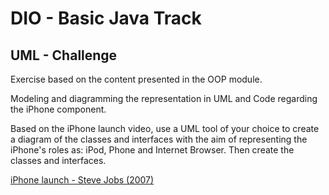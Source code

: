# DIO - Basic Java Track

## UML - Challenge

Exercise based on the content presented in the OOP module.

Modeling and diagramming the representation in UML and Code regarding the iPhone component.

Based on the iPhone launch video, use a UML tool of your choice to create a diagram of the classes and interfaces with the aim of representing the iPhone's roles as: iPod, Phone and Internet Browser. Then create the classes and interfaces.

[iPhone launch - Steve Jobs (2007)](https://www.youtube.com/watch?v=9ou608QQRq8)
